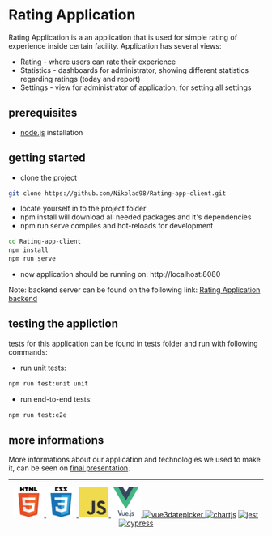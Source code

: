 # Rating Application 
 Rating Application is a an application that is used for simple rating of experience inside certain facility. Application has several views: 
- Rating - where users can rate their experience
- Statistics - dashboards for administrator, showing different statistics regarding ratings (today and report)
- Settings - view for administrator of application, for setting all settings



## prerequisites
- [node.js](https://nodejs.org/en/download/) installation
## getting started 
- clone the project 
```bash
git clone https://github.com/Nikolad98/Rating-app-client.git
```

- locate yourself in to the project folder
- npm install will download all needed packages and it's dependencies
- npm run serve compiles and hot-reloads for development
```bash
cd Rating-app-client
npm install
npm run serve 
```
- now application should be running on: http://localhost:8080

Note: backend server can be found on the following link: [Rating Application backend](https://github.com/ercsara/RatingApplication) 
 



## testing the appliction
 tests for this application can be found in tests folder and run with following commands:
  - run unit tests:
  ```bash
  npm run test:unit unit
  ```
  - run end-to-end tests: 
  ```bash
npm run test:e2e 
```
  

## more informations
More informations about our application and technologies we used to make it, can be seen on [final presentation](https://docs.google.com/presentation/d/1GmZvOnMcp7uM0Z0zrVECsRLcClxDpMHZjSxUmmsBIas/edit#slide=id.g342feeaaba_5_34).

---

<p align="center">
<a href="https://www.w3.org/html/" target="_blank" rel="noreferrer">
    <img
      src="https://raw.githubusercontent.com/devicons/devicon/master/icons/html5/html5-original-wordmark.svg"
      alt="html5"
      width="60"
      height="60"
    />
  </a>
  <a href="https://www.w3schools.com/css/" target="_blank" rel="noreferrer">
    <img
      src="https://raw.githubusercontent.com/devicons/devicon/master/icons/css3/css3-original-wordmark.svg"
      alt="css3"
      width="60"
      height="60"
    />
  </a>
   <a
    href="https://developer.mozilla.org/en-US/docs/Web/JavaScript"
    target="_blank"
    rel="noreferrer"
  >
    <img
      src="https://raw.githubusercontent.com/devicons/devicon/master/icons/javascript/javascript-original.svg"
      alt="javascript"
      width="60"
      height="60"
    />
  </a>
    <a href="https://vuejs.org/" target="_blank" rel="noreferrer">
    <img
      src="https://raw.githubusercontent.com/devicons/devicon/master/icons/vuejs/vuejs-original-wordmark.svg"
      alt="vuejs"
      width="60"
      height="60"
    />
  </a>
  <a href="https://vue3datepicker.com/" target="_blank" rel="noreferrer">
    <img
      src="https://vue3datepicker.com/logo.png"
      alt="vue3datepicker"
      width="55"
      height="55"
    />
  </a><a href="https://www.chartjs.org" target="_blank" rel="noreferrer">
    <img src="https://www.chartjs.org/media/logo-title.svg" alt="chartjs" width="65" height="65"
  /></a>
  <a href="https://jestjs.io" target="_blank" rel="noreferrer"> <img src="https://www.vectorlogo.zone/logos/jestjsio/jestjsio-icon.svg" alt="jest" width="50" height="50"/> </a> <a href="https://www.cypress.io" target="_blank" rel="noreferrer"> <img src="https://raw.githubusercontent.com/simple-icons/simple-icons/6e46ec1fc23b60c8fd0d2f2ff46db82e16dbd75f/icons/cypress.svg" alt="cypress" width="50" height="50"/></a>
  
</p>
